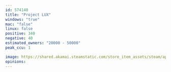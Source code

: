 ```yaml
---
id: 574140
title: "Project LUX"
windows: "true"
mac: "false"
linux: false
positive: 340
negative: 40
estimated_owners: "20000 - 50000"
peak_ccu: 1

image: https://shared.akamai.steamstatic.com/store_item_assets/steam/apps/574140/header.jpg?t=1726606338
opinions:
---
```

